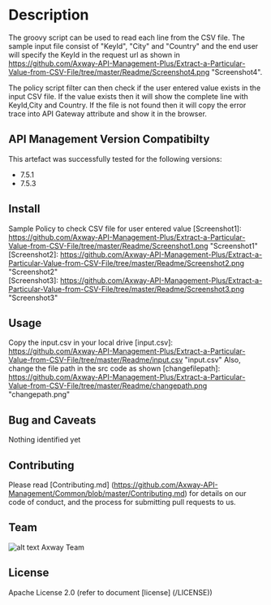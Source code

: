 # Description
The groovy script can be used to read each line from the CSV file. The sample input file consist of "KeyId", "City" and "Country" and the end user will specify the KeyId in the request url as shown in https://github.com/Axway-API-Management-Plus/Extract-a-Particular-Value-from-CSV-File/tree/master/Readme/Screenshot4.png  "Screenshot4". 

The policy script filter can then check if the user entered value exists in the input CSV file. If the value exists then it will show the complete line with KeyId,City and Country.
If the file is not found then it will copy the error trace into API Gateway attribute and show it in the browser. 


## API Management Version Compatibilty
This artefact was successfully tested for the following versions:
- 7.5.1
- 7.5.3

## Install

Sample Policy to check CSV file for user entered value
[Screenshot1]: https://github.com/Axway-API-Management-Plus/Extract-a-Particular-Value-from-CSV-File/tree/master/Readme/Screenshot1.png  "Screenshot1"
[Screenshot2]: https://github.com/Axway-API-Management-Plus/Extract-a-Particular-Value-from-CSV-File/tree/master/Readme/Screenshot2.png  "Screenshot2"   
[Screenshot3]: https://github.com/Axway-API-Management-Plus/Extract-a-Particular-Value-from-CSV-File/tree/master/Readme/Screenshot3.png  "Screenshot3"


## Usage

Copy the input.csv in your local drive
[input.csv]: https://github.com/Axway-API-Management-Plus/Extract-a-Particular-Value-from-CSV-File/tree/master/Readme/input.csv  "input.csv" 
Also, change the file path in the src code as shown
[changefilepath]: https://github.com/Axway-API-Management-Plus/Extract-a-Particular-Value-from-CSV-File/tree/master/Readme/changepath.png  "changepath.png" 
  

## Bug and Caveats

Nothing identified yet

## Contributing

Please read [Contributing.md] (https://github.com/Axway-API-Management/Common/blob/master/Contributing.md) for details on our code of conduct, and the process for submitting pull requests to us.

## Team

![alt text][Axwaylogo] Axway Team

[Axwaylogo]: https://github.com/Axway-API-Management/Common/blob/master/img/AxwayLogoSmall.png  "Axway logo"


## License
Apache License 2.0 (refer to document [license] (/LICENSE))